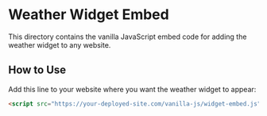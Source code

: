 # Weather Widget Embed

This directory contains the vanilla JavaScript embed code for adding the weather widget to any website.

## How to Use

Add this line to your website where you want the weather widget to appear:

```html
<script src="https://your-deployed-site.com/vanilla-js/widget-embed.js"></script>